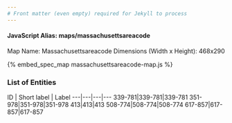 ```yaml
---
# Front matter (even empty) required for Jekyll to process
---
```


#### JavaScript Alias: maps/massachusettsareacode

Map Name: Massachusettsareacode
Dimensions (Width x Height): 468x290



{% embed_spec_map massachusettsareacode-map.js %}

### List of Entities

ID | Short label | Label
---|---|---|---
339-781|339-781|339-781
351-978|351-978|351-978
413|413|413
508-774|508-774|508-774
617-857|617-857|617-857

